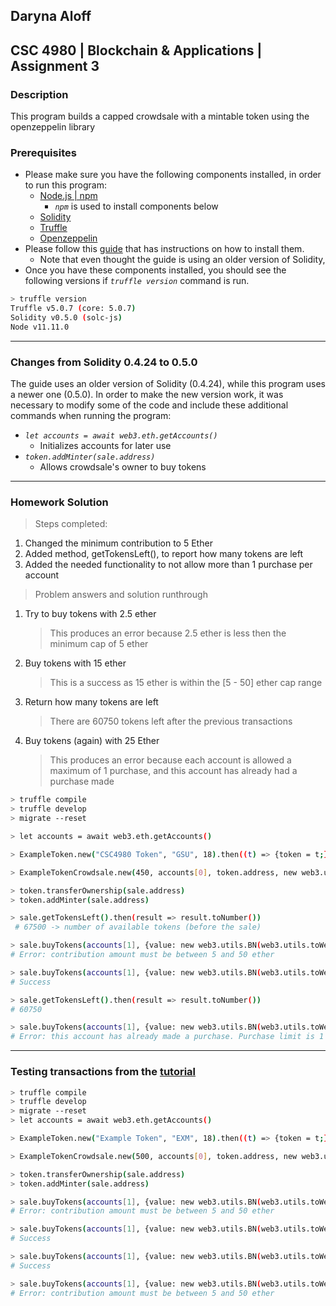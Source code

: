 ## Daryna Aloff
## CSC 4980 | Blockchain & Applications | Assignment 3
### Description
This program builds a capped crowdsale with a mintable token using the openzeppelin library

### Prerequisites
* Please make sure you have the following components installed, in order to run this program:
    * [Node.js | npm](https://www.npmjs.com/get-npm)
        * *`npm`* is used to install components below
    * [Solidity](https://www.npmjs.com/package/solc)
    * [Truffle](https://www.npmjs.com/package/truffle)
    * [Openzeppelin](https://openzeppelin.org/)
* Please follow this [guide](https://medium.com/crowdbotics/how-to-build-a-simple-capped-crowdsale-token-using-openzeppelin-library-part-1-2789ec642308) that has instructions on how to install them.
    * Note that even thought the guide is using an older version of Solidity, 
* Once you have these components installed, you should see the following versions if *`truffle version`* command is run.
```sh
> truffle version
Truffle v5.0.7 (core: 5.0.7)
Solidity v0.5.0 (solc-js)
Node v11.11.0
```
-------
### Changes from Solidity 0.4.24 to 0.5.0
The guide uses an older version of Solidity (0.4.24), while this program uses a newer one (0.5.0). In order to make the new version work, it was necessary to modify some of the code and include these additional commands when running the program:

* *`let accounts = await web3.eth.getAccounts()`*
    * Initializes accounts for later use
* *`token.addMinter(sale.address)`*
    * Allows crowdsale's owner to buy tokens

-------
### Homework Solution
> Steps completed: 
1. Changed the minimum contribution to 5 Ether
2. Added method, getTokensLeft(), to report how many tokens are left
3. Added the needed functionality to not allow more than 1 purchase per account

> Problem answers and solution runthrough
1) Try to buy tokens with 2.5 ether
    > This produces an error because 2.5 ether is less then the minimum cap of 5 ether
2) Buy tokens with 15 ether
    > This is a success as 15 ether is within the [5 - 50] ether cap range
3) Return how many tokens are left
    > There are 60750 tokens left after the previous transactions
4) Buy tokens (again) with 25 Ether
    > This produces an error because each account is allowed a maximum of 1 purchase, and this account has already had a purchase made

```sh
> truffle compile
> truffle develop
> migrate --reset

> let accounts = await web3.eth.getAccounts()

> ExampleToken.new("CSC4980 Token", "GSU", 18).then((t) => {token = t;})

> ExampleTokenCrowdsale.new(450, accounts[0], token.address, new web3.utils.BN(web3.utils.toWei('150'))).then((t) => {sale = t;})

> token.transferOwnership(sale.address)
> token.addMinter(sale.address)

> sale.getTokensLeft().then(result => result.toNumber())
 # 67500 -> number of available tokens (before the sale)

> sale.buyTokens(accounts[1], {value: new web3.utils.BN(web3.utils.toWei('2.5')), from: accounts[1]})
# Error: contribution amount must be between 5 and 50 ether

> sale.buyTokens(accounts[1], {value: new web3.utils.BN(web3.utils.toWei('15')), from: accounts[1]})
# Success

> sale.getTokensLeft().then(result => result.toNumber())
# 60750

> sale.buyTokens(accounts[1], {value: new web3.utils.BN(web3.utils.toWei('25')), from: accounts[1]})
# Error: this account has already made a purchase. Purchase limit is 1
```
-------
### Testing transactions from the [tutorial](https://medium.com/crowdbotics/how-to-build-a-simple-capped-crowdsale-token-using-openzeppelin-library-part-1-2789ec642308)
```sh
> truffle compile
> truffle develop
> migrate --reset
> let accounts = await web3.eth.getAccounts()

> ExampleToken.new("Example Token", "EXM", 18).then((t) => {token = t;})

> ExampleTokenCrowdsale.new(500, accounts[0], token.address, new web3.utils.BN(web3.utils.toWei('200'))).then((t) => {sale = t;})

> token.transferOwnership(sale.address)
> token.addMinter(sale.address)

> sale.buyTokens(accounts[1], {value: new web3.utils.BN(web3.utils.toWei('1')), from: accounts[1]})
# Error: contribution amount must be between 5 and 50 ether

> sale.buyTokens(accounts[1], {value: new web3.utils.BN(web3.utils.toWei('2')), from: accounts[1]})
# Success

> sale.buyTokens(accounts[1], {value: new web3.utils.BN(web3.utils.toWei('48')), from: accounts[1]})
# Success

> sale.buyTokens(accounts[1], {value: new web3.utils.BN(web3.utils.toWei('1')), from: accounts[1]})
# Error: contribution amount must be between 5 and 50 ether
```

